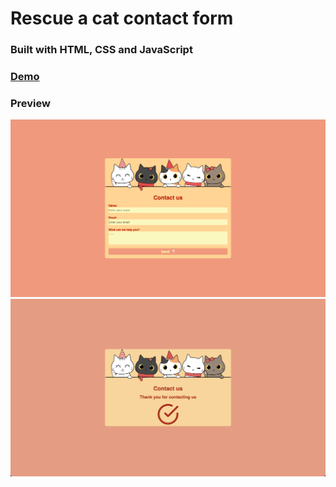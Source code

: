 # Rescue a cat contact form
### Built with HTML, CSS and JavaScript
### [Demo](https://milelatifi.github.io/rescue-a-cat-contact-form/)
### Preview 


![Form](screenshots/form.png)
![Submitted form](screenshots/submitted-form.png)
